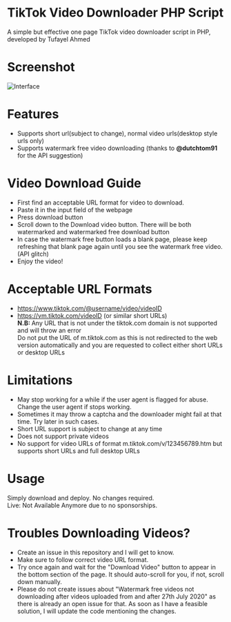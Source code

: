 # TikTok Video Downloader PHP Script
A simple but effective one page TikTok video downloader script in PHP, developed by Tufayel Ahmed
# Screenshot
<img src="https://raw.githubusercontent.com/TufayelLUS/TikTok-Video-Downloader-PHP/master/Screenshot.PNG" alt="Interface" /><br>
# Features
* Supports short url(subject to change), normal video urls(desktop style urls only)
* Supports watermark free video downloading (thanks to <b>@dutchtom91</b> for the API suggestion)
# Video Download Guide
* First find an acceptable URL format for video to download.
* Paste it in the input field of the webpage
* Press download button
* Scroll down to the Download video button. There will be both watermarked and watermarked free download button
* In case the watermark free button loads a blank page, please keep refreshing that blank page again until you see the watermark free video. (API glitch)
* Enjoy the video!
# Acceptable URL Formats
* https://www.tiktok.com/@username/video/videoID
* https://vm.tiktok.com/videoID (or similar short URLs)<br>
<b>N.B: </b> Any URL that is not under the tiktok.com domain is not supported and will throw an error<br>
Do not put the URL of m.tiktok.com as this is not redirected to the web version automatically and you are requested to collect either short URLs or desktop URLs
# Limitations
* May stop working for a while if the user agent is flagged for abuse. Change the user agent if stops working.
* Sometimes it may throw a captcha and the downloader might fail at that time. Try later in such cases.
* Short URL support is subject to change at any time
* Does not support private videos
* No support for video URLs of format m.tiktok.com/v/123456789.htm but supports short URLs and full desktop URLs
# Usage
Simply download and deploy. No changes required.
<br>
Live: Not Available Anymore due to no sponsorships. 
# Troubles Downloading Videos?
* Create an issue in this repository and I will get to know.
* Make sure to follow correct video URL format.
* Try once again and wait for the "Download Video" button to appear in the bottom section of the page. It should auto-scroll for you, if not, scroll down manually.
* Please do not create issues about "Watermark free videos not downloading after videos uploaded from and after 27th July 2020" as there is already an open issue for that. As soon as I have a feasible solution, I will update the code mentioning the changes.
